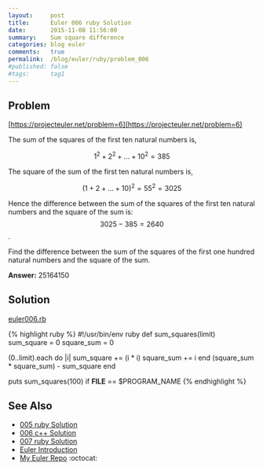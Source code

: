 ```yaml
---
layout:     post
title:      Euler 006 ruby Solution
date:       2015-11-08 11:56:00
summary:    Sum square difference
categories: blog euler
comments:   true
permalink:  /blog/euler/ruby/problem_006
#published: false
#tags:      tag1
---
```


## Problem

[https://projecteuler.net/problem=6](https://projecteuler.net/problem=6)

The sum of the squares of the first ten natural numbers is,

$$1^2 + 2^2 + ... + 10^2 = 385$$

The square of the sum of the first ten natural numbers is,

$$(1 + 2 + ... + 10)^2 = 55^2 = 3025$$

Hence the difference between the sum of the squares of the first ten natural numbers and the square of the sum is: $$3025 − 385 = 2640$$.

Find the difference between the sum of the squares of the first one hundred natural numbers and the square of the sum.

**Answer:** 25164150

## Solution

[euler006.rb](https://github.com/tvarley/euler/blob/master/ruby/euler006.rb)

{% highlight ruby %}
#!/usr/bin/env ruby
def sum_squares(limit)
  sum_square = 0
  square_sum = 0

  (0..limit).each do |i|
    sum_square += (i * i)
    square_sum += i
  end
  (square_sum * square_sum) - sum_square
end

puts sum_squares(100) if __FILE__ == $PROGRAM_NAME
{% endhighlight %}

## See Also
* [005 ruby Solution]({{site.baseurl}}/blog/euler/ruby/problem_005)
* [006 c++ Solution]({{site.baseurl}}/blog/euler/cpp/problem_006)
* [007 ruby Solution]({{site.baseurl}}/blog/euler/ruby/problem_007)
* [Euler Introduction]({{site.baseurl}}/blog/euler/introduction)
* [My Euler Repo](https://github.com/tvarley/euler) :octocat:
